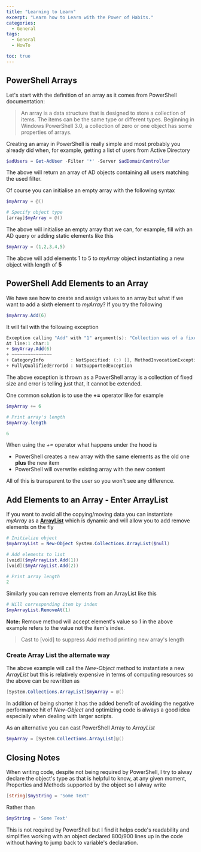 ```yaml
---
title: "Learning to Learn"
excerpt: "Learn how to Learn with the Power of Habits."
categories:
  - General
tags:
  - General
  - HowTo

toc: true
---
```


## PowerShell Arrays

Let's start with the definition of an array as it comes from PowerShell documentation:

> An array is a data structure that is designed to store a collection of items. The items can be the same type or different types.
> Beginning in Windows PowerShell 3.0, a collection of zero or one object has some properties of arrays.

Creating an array in PowerShell is really simple and most probably you already did when, for example, getting a list of users from Active Directory

```powershell
$adUsers = Get-AdUser -Filter '*' -Server $adDomainController
```

The above will return an array of AD objects containing all users matching the used filter.

Of course you can initialise an empty array with the following syntax

```powershell
$myArray = @()

# Specify object type
[array]$myArray = @()
```

The above will initialise an empty array that we can, for example, fill with an AD query or adding static elements like this

```powershell
$myArray = (1,2,3,4,5)
```

The above will add elements 1 to 5 to *myArray* object instantiating a new object with length of **5**

## PowerShell Add Elements to an Array

We have see how to create and assign values to an array but what if we want to add a sixth element to *myArray*? If you try the following

```powershell
$myArray.Add(6)
```

It will fail with the following exception

```powershell
Exception calling "Add" with "1" argument(s): "Collection was of a fixed size."
At line:1 char:1
+ $myArray.Add(6)
+ ~~~~~~~~~~~~~~~
+ CategoryInfo          : NotSpecified: (:) [], MethodInvocationException
+ FullyQualifiedErrorId : NotSupportedException
```

The above exception is thrown as a PowerShell array is a collection of fixed size and error is telling just that, it cannot be extended.

One common solution is to use the **+=** operator like for example

```powershell
$myArray += 6

# Print array's length
$myArray.length

6
```

When using the *+=* operator what happens under the hood is

- PowerShell creates a new array with the same elements as the old one **plus** the new item
- PowerShell will overwrite existing array with the new content

All of this is transparent to the user so you won't see any difference. 

## Add Elements to an Array - Enter ArrayList

If you want to avoid all the copying/moving data you can instantiate *myArray* as a **[ArrayList](https://docs.microsoft.com/en-us/dotnet/api/system.collections.arraylist?view=netframework-4.7.2)** which is dynamic and will allow you to add remove elements on the fly

```powershell
# Initialize object
$myArrayList = New-Object System.Collections.ArrayList($null)

# Add elements to list
[void]($myArrayList.Add(1))
[void]($myArrayList.Add(2))

# Print array length
2
```

Similarly you can remove elements from an ArrayList like this

```powershell
# Will corresponding item by index
$myArrayList.RemoveAt(1)
```

**Note:** Remove method will accept element's value so *1* in the above example refers to the value not the item's index.

>Cast to [void] to suppress *Add* method printing new array's length

### Create Array List the alternate way

The above example will call the *New-Object* method to instantiate a new *ArrayList* but this is relatively expensive in terms of computing resources so the above can be rewritten as

```powershell
[System.Collections.ArrayList]$myArray = @()
```

In addition of being shorter it has the added benefit of avoiding the negative performance hit of *New-Object* and optimizing code is always a good idea especially when dealing with larger scripts.

As an alternative you can cast PowerShell Array to *ArrayList*

```powershell
$myArray = [System.Collections.ArrayList]@()
```

## Closing Notes

When writing code, despite not being required by PowerShell, I try to alway declare the object's type as that is helpful to know, at any given moment, Properties and Methods supported by the object so I alway write

```powershell
[string]$myString = 'Some Text'
```

Rather than 

```powershell
$myString = 'Some Text'
```

This is not required by PowerShell but I find it helps code's readability and simplifies working with an object declared 800/900 lines up in the code without having to jump back to variable's declaration.
